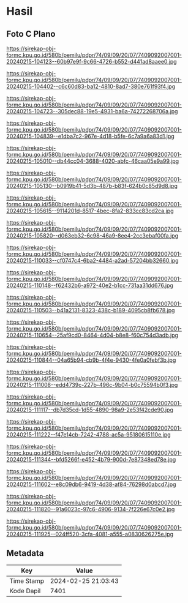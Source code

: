 # Hasil

## Foto C Plano

https://sirekap-obj-formc.kpu.go.id/580b/pemilu/pdpr/74/09/09/20/07/7409092007001-20240215-104123--60b97e9f-9c66-4726-b552-d441ad8aaee0.jpg

https://sirekap-obj-formc.kpu.go.id/580b/pemilu/pdpr/74/09/09/20/07/7409092007001-20240215-104402--c6c60d83-ba12-4810-8ad7-380e761f93f4.jpg

https://sirekap-obj-formc.kpu.go.id/580b/pemilu/pdpr/74/09/09/20/07/7409092007001-20240215-104723--305dec88-19e5-4931-ba6a-74272268706a.jpg

https://sirekap-obj-formc.kpu.go.id/580b/pemilu/pdpr/74/09/09/20/07/7409092007001-20240215-104839--e1dba7c2-967e-4d18-b5fe-6c7a9a6a83d1.jpg

https://sirekap-obj-formc.kpu.go.id/580b/pemilu/pdpr/74/09/09/20/07/7409092007001-20240215-105010--db44cc04-3688-4020-abfc-46caa05e9a99.jpg

https://sirekap-obj-formc.kpu.go.id/580b/pemilu/pdpr/74/09/09/20/07/7409092007001-20240215-105130--b0919b41-5d3b-487b-b83f-624b0c85d9d8.jpg

https://sirekap-obj-formc.kpu.go.id/580b/pemilu/pdpr/74/09/09/20/07/7409092007001-20240215-105615--9114201d-8517-4bec-8fa2-833cc83cd2ca.jpg

https://sirekap-obj-formc.kpu.go.id/580b/pemilu/pdpr/74/09/09/20/07/7409092007001-20240215-105820--d063eb32-6c98-46a9-8ee4-2cc3ebaf00fa.jpg

https://sirekap-obj-formc.kpu.go.id/580b/pemilu/pdpr/74/09/09/20/07/7409092007001-20240215-110033--cf0747c4-6ba2-4484-a2ad-57204bb32660.jpg

https://sirekap-obj-formc.kpu.go.id/580b/pemilu/pdpr/74/09/09/20/07/7409092007001-20240215-110148--f62432b6-a972-40e2-b1cc-731aa31dd676.jpg

https://sirekap-obj-formc.kpu.go.id/580b/pemilu/pdpr/74/09/09/20/07/7409092007001-20240215-110503--b41a2131-8323-438c-b189-4095cb8fb678.jpg

https://sirekap-obj-formc.kpu.go.id/580b/pemilu/pdpr/74/09/09/20/07/7409092007001-20240215-110654--25af9cd0-8464-4d04-b8e8-f60c754d3adb.jpg

https://sirekap-obj-formc.kpu.go.id/580b/pemilu/pdpr/74/09/09/20/07/7409092007001-20240215-110844--04a65b94-cb9b-4f4e-9430-4fe0a0febf3b.jpg

https://sirekap-obj-formc.kpu.go.id/580b/pemilu/pdpr/74/09/09/20/07/7409092007001-20240215-111008--edd4739c-227b-496c-9b04-b0c75594b0f3.jpg

https://sirekap-obj-formc.kpu.go.id/580b/pemilu/pdpr/74/09/09/20/07/7409092007001-20240215-111117--db7d35cd-1d55-4890-98a9-2e53f42cde90.jpg

https://sirekap-obj-formc.kpu.go.id/580b/pemilu/pdpr/74/09/09/20/07/7409092007001-20240215-111222--f47e14cb-7242-4788-ac5a-95180615110e.jpg

https://sirekap-obj-formc.kpu.go.id/580b/pemilu/pdpr/74/09/09/20/07/7409092007001-20240215-111344--bfd5266f-e452-4b79-900d-7e87348ed78e.jpg

https://sirekap-obj-formc.kpu.go.id/580b/pemilu/pdpr/74/09/09/20/07/7409092007001-20240215-111602--e8c09db6-9419-4d38-af84-76298d0abcd7.jpg

https://sirekap-obj-formc.kpu.go.id/580b/pemilu/pdpr/74/09/09/20/07/7409092007001-20240215-111820--91a6023c-97c6-4906-9134-7f226e67c0e2.jpg

https://sirekap-obj-formc.kpu.go.id/580b/pemilu/pdpr/74/09/09/20/07/7409092007001-20240215-111925--024ff520-3cfa-4081-a555-a0830626275e.jpg


## Metadata

| Key        | Value               |
| ---------- | ------------------- |
| Time Stamp | 2024-02-25 21:03:43 |
| Kode Dapil | 7401                |



